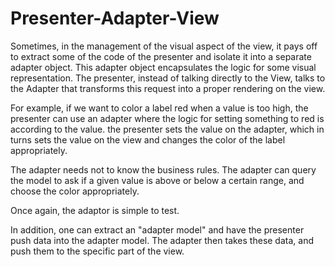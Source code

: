 # Presenter-Adapter-View

Sometimes, in the management of the visual aspect of the view, it pays off to extract some of
the code of the presenter and isolate it into a separate adapter object. This adapter
object encapsulates the logic for some visual representation. The presenter,
instead of talking directly to the View, talks to the Adapter that transforms this
request into a proper rendering on the view.

For example, if we want to color a label red when a value is too high, the presenter
can use an adapter where the logic for setting something to red is according to the value.
the presenter sets the value on the adapter, which in turns sets the value on the view
and changes the color of the label appropriately.

The adapter needs not to know the business rules. The adapter can query the model
to ask if a given value is above or below a certain range, and choose the color appropriately.

Once again, the adaptor is simple to test.

In addition, one can extract an "adapter model" and have the presenter push data into the adapter
model. The adapter then takes these data, and push them to the specific part of the view.

